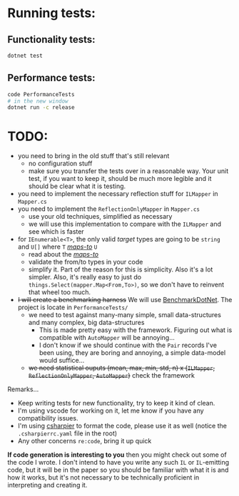 # Running tests:

## Functionality tests:

```bash
dotnet test
```

## Performance tests:

```bash
code PerformanceTests
# in the new window
dotnet run -c release
```

# TODO:
* you need to bring in the old stuff that's still relevant
    - no configuration stuff
    - make sure you transfer the tests over in a reasonable way.  Your unit test, if you want to keep it, should be much more legible and it should be clear what it is testing.
* you need to implement the necessary reflection stuff for `ILMapper` in `Mapper.cs`
* you need to implement the `ReflectionOnlyMapper` in `Mapper.cs`
    - use your old techniques, simplified as necessary
    - we will use this implementation to compare with the `ILMapper` and see which is faster
* for `IEnumerable<T>`, the only valid *target* types are going to be `string` and `U[]` where `T` [*maps-to*](./docs/maps-to-relation.md) `U`
    - read about the [*maps-to*](./docs/maps-to-relation.md)
    - validate the from/to types in your code
    - simplify it.  Part of the reason for this is simplicity.  Also it's a lot simpler.  Also, it's really easy to just do `things.Select(mapper.Map<From,To>)`, so we don't have to reinvent that wheel too much.
* ~~I will create a benchmarking harness~~ We will use [BenchmarkDotNet](./PerformanceTests/readme.md).  The project is locate in `PerformanceTests/`
    - we need to test against many-many simple, small data-structures and many complex, big data-structures
        - This is made pretty easy with the framework.  Figuring out what is compatible with `AutoMapper` will be annoying...
        - I don't know if we should continue with the `Pair` records I've been using, they are boring and annoying, a simple data-model would suffice...
    - ~~we need statistical ouputs (mean, max, min, std, n) x (`ILMapper`, `ReflectionOnlyMapper`, `AutoMapper`)~~ check the framework

Remarks...
* Keep writing tests for new functionality, try to keep it kind of clean.
* I'm using vscode for working on it, let me know if you have any compatibility issues.
* I'm using [csharpier](https://marketplace.visualstudio.com/items?itemName=csharpier.csharpier-vscode) to format the code, please use it as well (notice the `.csharpierrc.yaml` file in the root)
* Any other concerns `re:code`, bring it up quick

**If code generation is interesting to you** then you might check out some of the code I wrote.  I don't intend to have you write any such `IL` or `IL`-emitting code, but it will be in the paper so you should be familiar with what it is and how it works, but it's not necessary to be technically proficient in interpreting and creating it.